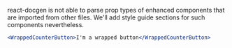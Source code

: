 react-docgen is not able to parse prop types of enhanced components that are imported from other files.
We'll add style guide sections for such components nevertheless.

```jsx
<WrappedCounterButton>I'm a wrapped button</WrappedCounterButton>
```
